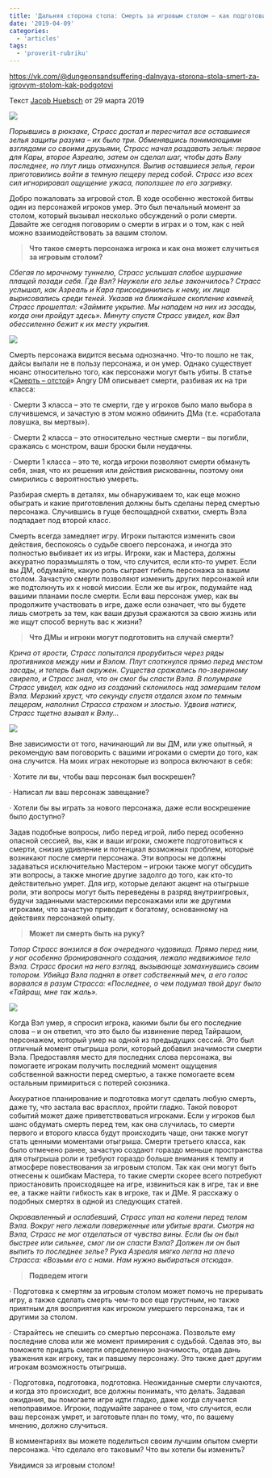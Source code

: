 ```yaml
---
title: 'Дальняя сторона стола: Смерть за игровым столом – как подготовиться к ней?'
date: '2019-04-09'
categories:
  - 'articles'
tags:
  - 'proverit-rubriku'
---
```


https://vk.com/@dungeonsandsuffering-dalnyaya-storona-stola-smert-za-igrovym-stolom-kak-podgotovi

Текст [Jacob Huebsch](https://vk.com/away.php?to=http%3A%2F%2Fkoboldpress.com%2Fauthor%2F%3Fauthorname%3DJacob%2520Huebsch&cc_key=) от 29 марта 2019

![](https://pp.userapi.com/c849020/v849020661/16d283/Fwi49J0cyxY.jpg)

_Порывшись в рюкзаке, Страсс достал и пересчитал все оставшиеся зелья защиты разума – их было три. Обменявшись понимающими взглядами со своими друзьями, Страсс начал раздавать зелья: первое для Кары, второе Азреалю, затем он сделал шаг, чтобы дать Вэлу последнее, но плут лишь отмахнулся. Выпив оставшиеся зелья, герои приготовились войти в темную пещеру перед собой. Страсс изо всех сил игнорировал ощущение ужаса, поползшее по его загривку._

Добро пожаловать за игровой стол. В ходе особенно жестокой битвы один из персонажей игроков умер. Это был печальный момент за столом, который вызывал несколько обсуждений о роли смерти. Давайте же сегодня поговорим о смерти в играх и о том, как с ней можно взаимодействовать за вашим столом.

> **Что такое смерть персонажа игрока и как она может случиться за игровым столом?**

_Сбегая по мрачному туннелю, Страсс услышал слабое шуршание плащей позади себя. Где Вэл? Неужели его зелье закончилось? Страсс услышал, как Азреаль и Кара присоединились к нему, их лица вырисовались среди теней. Указав на ближайшее скопление камней, Страсс прошептал: «Займите укрытие. Мы нападем на них из засады, когда они пройдут здесь». Минуту спустя Страсс увидел, как Вэл обессиленно бежит к их месту укрытия._

![](https://pp.userapi.com/c849020/v849020661/16d28a/EFSMqsGJbac.jpg)

Смерть персонажа видится весьма однозначно. Что-то пошло не так, дайсы выпали не в пользу персонажа, и он умер. Однако существует нюанс относительно того, как персонажи могут быть убиты. В статье «[Смерть – отстой](https://vk.com/away.php?to=https%3A%2F%2Ftheangrygm.com%2Fdeath-sucks%2F&cc_key=)» Angry DM описывает смерти, разбивая их на три класса:

· Смерти 3 класса – это те смерти, где у игроков было мало выбора в случившемся, и зачастую в этом можно обвинить ДМа (т.е. «сработала ловушка, вы мертвы»).

· Смерти 2 класса – это относительно честные смерти – вы погибли, сражаясь с монстром, ваши броски были неудачны.

· Смерти 1 класса – это те, когда игроки позволяют смерти обмануть себя, зная, что их решения или действия рискованны, поэтому они смирились с вероятностью умереть.

Разбирая смерть в деталях, мы обнаруживаем то, как еще можно обыграть и какие приготовления должны быть сделаны перед смертью персонажа. Случившись в гуще беспощадной схватки, смерть Вэла подпадает под второй класс.

Смерть всегда замедляет игру. Игроки пытаются изменить свои действия, беспокоясь о судьбе своего персонажа, и иногда это полностью выбивает их из игры. Игроки, как и Мастера, должны аккуратно поразмышлять о том, что случится, если кто-то умрет. Если вы ДМ, обдумайте, какую роль сыграет гибель персонажа за вашим столом. Зачастую смерти позволяют изменить других персонажей или же подтолкнуть их к новой миссии. Если же вы игрок, подумайте над вашими планами после смерти. Если ваш персонаж умер, как вы продолжите участвовать в игре, даже если означает, что вы будете лишь смотреть за тем, как ваши друзья сражаются за свою жизнь или же ищут способ вернуть вас к жизни?

> **Что ДМы и игроки могут подготовить на случай смерти?**

_Крича от ярости, Страсс попытался прорубиться через ряды противников между ним и Вэлом. Плут споткнулся прямо перед местом засады, и теперь был окружен. Существа сражались по-звериному свирепо, и Страсс знал, что он смог бы спасти Вэла. В полумраке Страсс увидел, как одно из созданий склонилось над замершим телом Вэла. Мерзкий хруст, что секунду спустя отдался эхом по темным пещерам, наполнил Страсса страхом и злостью. Удвоив натиск, Страсс тщетно взывал к Вэлу…_

![](https://pp.userapi.com/c849020/v849020661/16d291/WM_UNOYah7I.jpg)

Вне зависимости от того, начинающий ли вы ДМ, или уже опытный, я рекомендую вам поговорить с вашими игроками о смерти до того, как она случится. На моих играх некоторые из вопроса включают в себя:

· Хотите ли вы, чтобы ваш персонаж был воскрешен?

· Написал ли ваш персонаж завещание?

· Хотели бы вы играть за нового персонажа, даже если воскрешение было доступно?

Задав подобные вопросы, либо перед игрой, либо перед особенно опасной сессией, вы, как и ваши игроки, сможете подготовиться к смерти, снизив удивление и потенциал возможных проблем, которые возникают после смерти персонажа. Эти вопросы не должны задаваться исключительно Мастером – игроки также могут обсудить эти вопросы, а также многие другие задолго до того, как кто-то действительно умрет. Для игр, которые делают акцент на отыгрыше роли, эти вопросы могут быть переведены в разряд внутриигровых, будучи заданными мастерскими персонажами или же другими игроками, что зачастую приводит к богатому, основанному на действиях персонажей опыту.

> **Может ли смерть быть на руку?**

_Топор Страсс вонзился в бок очередного чудовища. Прямо перед ним, у ног особенно бронированного создания, лежало недвижимое тело Вэла. Страсс бросил на него взгляд, вызывающе замахнувшись своим топором. Убийца Вэла поднял в ответ собственный меч, а его голос ворвался в разум Страсса: «Последнее, о чем подумал твой друг было «Тайраш, мне так жаль»._

![](https://pp.userapi.com/c849020/v849020661/16d298/REC7_8-PaWQ.jpg)

Когда Вэл умер, я спросил игрока, какими были бы его последние слова – и он ответил, что это было бы извинение перед Тайрашом, персонажем, который умер на одной из предыдущих сессий. Это был отличный момент отыгрыша роли, который добавил значимости смерти Вэла. Предоставляя место для последних слова персонажа, вы помогаете игрокам получить последний момент ощущения собственной важности перед смертью, а также помогаете всем остальным примириться с потерей союзника.

Аккуратное планирование и подготовка могут сделать любую смерть, даже ту, что застала вас врасплох, пройти гладко. Такой поворот событий может даже приветствоваться игроками. Если у игроков был шанс обдумать смерть перед тем, как она случилась, то смерти первого и второго класса будут происходить чаще, они также могут стать ценными моментами отыгрыша. Смерти третьего класса, как было отмечено ранее, зачастую создают гораздо меньше пространства для отыгрыша роли и требуют гораздо больше внимания к темпу и атмосфере повествования за игровым столом. Так как они могут быть отнесены к ошибкам Мастера, то такие смерти скорее всего потребуют приостановить происходящее на игре, извиниться как в игре, так и вне ее, а также найти гибкость как в игроке, так и ДМе. Я расскажу о подобных смертях в одной из следующих статей.

_Окровавленный и ослабевший, Страсс упал на колени перед телом Вэла. Вокруг него лежали поверженные или убитые враги. Смотря на Вэла, Страсс не мог отделаться от чувства вины. Если бы он был быстрее или сильнее, смог ли он спасти Вэла? Должен ли он был выпить то последнее зелье? Рука Азреаля мягко легла на плечо Страсса: «Возьми его с нами. Нам нужно выбираться отсюда»._

> **Подведем итоги**

· Подготовка к смертям за игровым столом может помочь не прерывать игру, а также сделать смерть чем-то все еще грустным, но также приятным для восприятия как игроком умершего персонажа, так и другими за столом.

· Старайтесь не спешить со смертью персонажа. Позвольте ему последние слова или же момент примирения с судьбой. Сделав это, вы поможете придать смерти определенную значимость, отдав дань уважения как игроку, так и павшему персонажу. Это также дает другим игрокам возможность отыгрыша.

· Подготовка, подготовка, подготовка. Неожиданные смерти случаются, и когда это происходит, все должны понимать, что делать. Задавая ожидания, вы помогаете игре идти гладко, даже когда случается непоправимое. Игроки, подумайте заранее о том, что случится, если ваш персонаж умрет, и заготовьте план по тому, что, по вашему мнению, должно случиться.

В комментариях вы можете поделиться своим лучшим опытом смерти персонажа. Что сделало его таковым? Что вы хотели бы изменить?

Увидимся за игровым столом!
